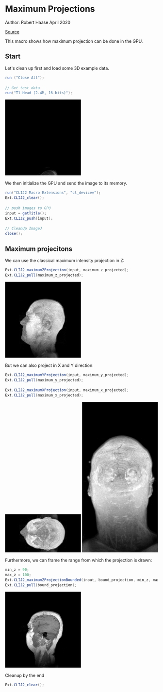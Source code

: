 

# Maximum Projections
Author: Robert Haase
        April 2020

[Source](https://github.com/clij/clij2-docs/tree/master/src/main/macro/maximumProjection.ijm)


This macro shows how maximum projection 
can be done in the GPU.


## Start
Let's clean up first and load some 3D example data.

```java
run ("Close All");

// Get test data
run("T1 Head (2.4M, 16-bits)");

```
<a href="image_1587652763505.png"><img src="image_1587652763505.png" width="250" alt="t1-head.tif"/></a>

We then initialize the GPU and send the image to its memory.

```java
run("CLIJ2 Macro Extensions", "cl_device=");
Ext.CLIJ2_clear();

// push images to GPU
input = getTitle();
Ext.CLIJ2_push(input);

// CleanUp ImageJ
close();
```

## Maximum projecitons
We can use the classical maximum intensity projection in Z:

```java
Ext.CLIJ2_maximumZProjection(input, maximum_z_projected);
Ext.CLIJ2_pull(maximum_z_projected);
```
<a href="image_1587652763652.png"><img src="image_1587652763652.png" width="250" alt="CLIJ2_maximumZProjection_result214"/></a>

But we can also project in X and Y direction:

```java
Ext.CLIJ2_maximumYProjection(input, maximum_y_projected);
Ext.CLIJ2_pull(maximum_y_projected);

Ext.CLIJ2_maximumXProjection(input, maximum_x_projected);
Ext.CLIJ2_pull(maximum_x_projected);
```
<a href="image_1587652763769.png"><img src="image_1587652763769.png" width="250" alt="CLIJ2_maximumYProjection_result215"/></a>
<a href="image_1587652763781.png"><img src="image_1587652763781.png" width="250" alt="CLIJ2_maximumXProjection_result216"/></a>

Furthermore, we can frame the range from which the projection is drawn:

```java
min_z = 90;
max_z = 100;
Ext.CLIJ2_maximumZProjectionBounded(input, bound_projection, min_z, max_z);
Ext.CLIJ2_pull(bound_projection);
```
<a href="image_1587652763849.png"><img src="image_1587652763849.png" width="250" alt="CLIJ2_maximumZProjectionBounded_result217"/></a>

Cleanup by the end

```java
Ext.CLIJ2_clear();
```



```
```

